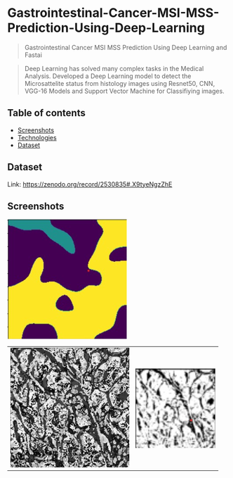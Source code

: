 # Gastrointestinal-Cancer-MSI-MSS-Prediction-Using-Deep-Learning
> Gastrointestinal Cancer MSI MSS Prediction Using Deep Learning and Fastai

> Deep Learning has solved many complex tasks in the Medical Analysis. Developed a Deep Learning model to detect the Microsattelite status from histology images using Resnet50, CNN, VGG-16 Models and Support Vector Machine for Classifiying images.


## Table of contents
* [Screenshots](#screenshots)
* [Technologies](#technologies)
* [Dataset](#Dataset)

## Dataset
Link: https://zenodo.org/record/2530835#.X9tyeNgzZhE

## Screenshots
<p align="center">
<table><tr><img src="images/Harakick.jpg"></td><td><img src="images/Wavelet.jpg"></td><td><img src="images/HuMoments.jpg"></td></tr></table>
  
</p>

